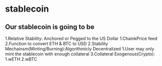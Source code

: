 # stablecoin
## Our stablecoin is going to be 
1.Relative Stability: Anchored or Pegged to the US Dollar
    1.ChainkPrice feed
    2.Function to convert ETH & BTC to USD
2.Stability Mechainsm(Minting/Burning):Algorithmicly Decentralized
    1.User may only mint the stablecoin with enough collateral 
3.Collateral Exogenous(Crypto):
    1.wETH
    2.wBTC

    
